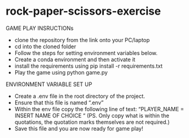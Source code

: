 # rock-paper-scissors-exercise
GAME PLAY INSRUCTIONs
- clone the repository from the link onto your PC/laptop
- cd into the cloned folder
- Follow the steps for setting environment variables below.
- Create a conda environment and then activate it
- install the requirements using pip install -r requirements.txt
- Play the game using python game.py

ENVIRONMENT VARIABLE SET UP 
- Create a .env file in the root directory of the project. 
- Ensure that this file is named “.env” 
- Within the env file copy the following line of text: “PLAYER_NAME = INSERT NAME OF CHOICE “ (PS. Only copy what is within the quotations, the quotation marks themselves are not required.)
- Save this file and you are now ready for game play!
